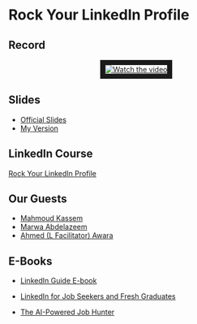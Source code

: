# Rock Your LinkedIn Profile

## Record

<p align="center"> <a href="https://www.facebook.com/GDSC.DELTA.UNIV/videos/3954697104815719/?mibextid=Nif5oz" target="_blank">
 <img src="https://i.imgur.com/VRpHth0.jpeg" alt="Watch the video" border="10" />
</a>

## Slides

- [Official Slides](https://www.google.com/url?sa=t&rct=j&q=&esrc=s&source=web&cd=&cad=rja&uact=8&ved=2ahUKEwjxvaXj8P__AhWzXaQEHfEDDO0QFnoECBEQAQ&url=https%3A%2F%2Fbusiness.linkedin.com%2Fcontent%2Fdam%2Fme%2Fbusiness%2Fen-us%2Fmarketing-solutions%2Fagency%2Fdecks%2FRock-Your-Profile---site-version.pdf&usg=AOvVaw1eMXLHm2aVQr_strwe9tiI&opi=89978449)
- [My Version](https://github.com/AhmedUZaki/Rock-Your-LinkedIn-Profile/blob/main/Rock-Your-Profile%20Zaki's%20Version.pdf)


## LinkedIn Course

[Rock Your LinkedIn Profile](https://www.linkedin.com/learning/rock-your-linkedin-profile/connect-to-opportunity-with-linkedin)

## Our Guests

- [Mahmoud Kassem]( https://www.linkedin.com/in/mahmoudkassem30/)
- [Marwa Abdelazeem](https://www.linkedin.com/in/marwaabdelazeem/)
-  [Ahmed (L Facilitator) Awara](https://www.linkedin.com/in/ahmedawarapersonalbranding/)

##  E-Books

- [LinkedIn Guide E-book](https://www.linkedin.com/in/marwaabdelazeem/overlay/1635522954372/single-media-viewer/?profileId=ACoAADG3pA0BAqlKUu0MOLzDnEyZ6YHyrTeZ0b0)
- [LinkedIn for Job Seekers and Fresh Graduates](https://www.linkedin.com/feed/update/urn:li:activity:6891789640207343616/?updateEntityUrn=urn%3Ali%3Afs_feedUpdate%3A%28V2%2Curn%3Ali%3Aactivity%3A6891789640207343616%29)

- [The AI-Powered Job Hunter](https://www.linkedin.com/feed/update/urn:li:activity:7056361843606401024/?updateEntityUrn=urn%3Ali%3Afs_feedUpdate%3A%28V2%2Curn%3Ali%3Aactivity%3A7056361843606401024%29)